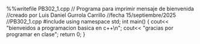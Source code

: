 
%%writefile PB302_1.cpp
// Programa para imprimir mensaje de bienvenida
//creado por Luis Daniel Gurrola Carrillo
//fecha 15/septiembre/2025
//PB302_1.cpp
#include <iostream>
using namespace std;
int main()
{
cout<< "bienveidos a programacion basica en c++\n";
  cout<< "gracias por programar en clase";
  return 0;
}
